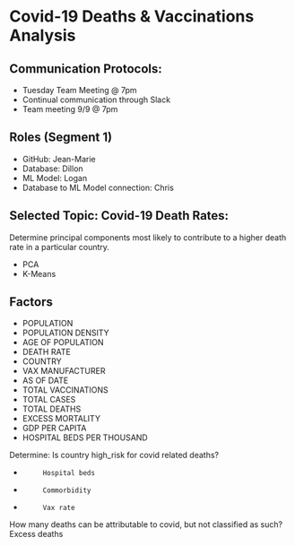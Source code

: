 # Covid-19 Deaths & Vaccinations Analysis


## Communication Protocols:
- Tuesday Team Meeting @ 7pm
- Continual communication through Slack
- Team meeting 9/9 @ 7pm

## Roles (Segment 1)
- GitHub: Jean-Marie
- Database: Dillon
- ML Model: Logan
- Database to ML Model connection: Chris


## Selected Topic: Covid-19 Death Rates: 
Determine principal components most likely to contribute to a higher death rate in a particular country.
- PCA
- K-Means 

## Factors
- POPULATION
- POPULATION DENSITY
- AGE OF POPULATION
- DEATH RATE
- COUNTRY
- VAX MANUFACTURER
- AS OF DATE
- TOTAL VACCINATIONS
- TOTAL CASES
- TOTAL DEATHS
- EXCESS MORTALITY
- GDP PER CAPITA
- HOSPITAL BEDS PER THOUSAND
 
Determine:
Is country high_risk for covid related deaths?
-          Hospital beds
-          Commorbidity
-          Vax rate
How many deaths can be attributable to covid, but not classified as such?
Excess deaths


